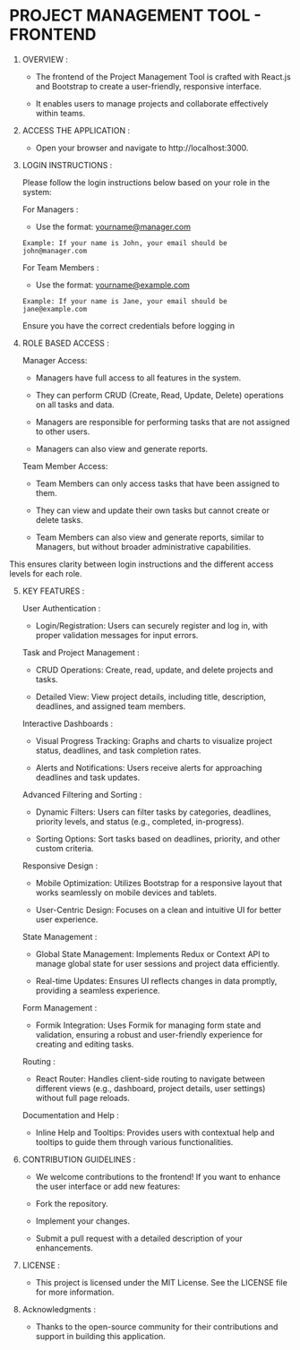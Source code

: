  #  PROJECT MANAGEMENT TOOL - FRONTEND
 
 
 1. OVERVIEW  :
    
       - The frontend of the Project Management Tool is crafted with React.js and Bootstrap to create a user-friendly, responsive interface.

       - It enables users to manage projects and  collaborate effectively within teams.

   
 3. ACCESS THE APPLICATION  :
    
       -  Open your browser and navigate to http://localhost:3000.

 4. LOGIN INSTRUCTIONS :

     Please follow the login instructions below based on your role in the system:

       For Managers :

       -   Use the format: yourname@manager.com

        Example: If your name is John, your email should be john@manager.com


       For Team Members :

      -  Use the format: yourname@example.com

        Example: If your name is Jane, your email should be jane@example.com

      Ensure you have the correct credentials before logging in       

  6. ROLE BASED ACCESS :

       Manager Access:

     -   Managers have full access to all features in the system.

     -   They can perform CRUD (Create, Read, Update, Delete) operations on all tasks and data.

     -   Managers are responsible for performing tasks that are not assigned to other users.

     -   Managers can also view and generate reports.

       Team Member Access:

     -   Team Members can only access tasks that have been assigned to them.

     -   They can view and update their own tasks but cannot create or delete tasks.

     -   Team Members can also view and generate reports, similar to Managers, but without broader administrative capabilities.

   
   This ensures clarity between login instructions and the different access levels for each role.
 
 
 5. KEY FEATURES  :
 
       User Authentication :
    
       -  Login/Registration: Users can securely register and log in, with proper validation messages for input errors.
    
       Task and Project Management :
    
       -  CRUD Operations: Create, read, update, and delete projects and tasks.
      
       -  Detailed View: View project details, including title, description, deadlines, and assigned team members.
         
      Interactive Dashboards :
    
       -  Visual Progress Tracking: Graphs and charts to visualize project status, deadlines, and task completion rates.
      
       -  Alerts and Notifications: Users receive alerts for approaching deadlines and task updates.
     
      Advanced Filtering and Sorting :
    
       -  Dynamic Filters: Users can filter tasks by categories, deadlines, priority levels, and status (e.g., completed, in-progress).
      
       -  Sorting Options: Sort tasks based on deadlines, priority, and other custom criteria.
     
      Responsive Design :

       -  Mobile Optimization: Utilizes Bootstrap for a responsive layout that works seamlessly on mobile devices and tablets.
      
       -  User-Centric Design: Focuses on a clean and intuitive UI for better user experience.
         
      State Management :
    
       -  Global State Management: Implements Redux or Context API to manage global state for user sessions and project data efficiently.
      
       -  Real-time Updates: Ensures UI reflects changes in data promptly, providing a seamless experience.
         
      Form Management :
    
       -  Formik Integration: Uses Formik for managing form state and validation, ensuring a robust and user-friendly experience for creating and editing tasks.
    
      Routing :
    
       -  React Router: Handles client-side routing to navigate between different views (e.g., dashboard, project details, user settings) without full page reloads.
    
      Documentation and Help :
    
       -  Inline Help and Tooltips: Provides users with contextual help and tooltips to guide them through various functionalities.



 6. CONTRIBUTION GUIDELINES  :

       -  We welcome contributions to the frontend! If you want to enhance the user interface or add new features:
     
       -  Fork the repository.
      
       -  Implement your changes.
      
       -  Submit a pull request with a detailed description of your enhancements.
          
 7. LICENSE  :

       -  This project is licensed under the MIT License. See the LICENSE file for more information.
   
 8. Acknowledgments  :

       -  Thanks to the open-source community for their contributions and support in building this application.
   
         
